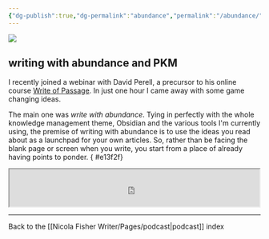 ```yaml
---
{"dg-publish":true,"dg-permalink":"abundance","permalink":"/abundance/","dgPassFrontmatter":true,"created":"","updated":""}
---
```



![](https://source.unsplash.com/FHnnjk1Yj7Y/1900x1200)

## writing with abundance and PKM

I recently joined a webinar with David Perell, a precursor to his online course [Write of Passage](https://writeofpassage.school/). In just one hour I came away with some game changing ideas.

The main one was _write with abundance_. Tying in perfectly with the whole knowledge management theme, Obsidian and the various tools I'm currently using, the premise of writing with abundance is to use the ideas you read about as a launchpad for your own articles. So, rather than be facing the blank page or screen when you write, you start from a place of already having points to ponder.
{ #e13f2f}


<iframe src="https://drive.google.com/file/d/10ailqciqlBtI60enRXImhx2vEdNAflb2/preview" width="500" height="75" allow="autoplay"></iframe>

---

Back to the [[Nicola Fisher Writer/Pages/podcast\|podcast]] index